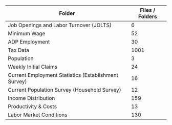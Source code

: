 | Folder                                               |   Files / Folders |
|------------------------------------------------------|-------------------|
| Job Openings and Labor Turnover (JOLTS)              |                 6 |
| Minimum Wage                                         |                52 |
| ADP Employment                                       |                30 |
| Tax Data                                             |              1001 |
| Population                                           |                 3 |
| Weekly Initial Claims                                |                24 |
| Current Employment Statistics (Establishment Survey) |                16 |
| Current Population Survey (Household Survey)         |                12 |
| Income Distribution                                  |               159 |
| Productivity & Costs                                 |                13 |
| Labor Market Conditions                              |               130 |